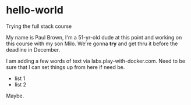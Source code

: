 # hello-world
Trying the full stack course

My name is Paul Brown, I'm a 51-yr-old dude at this point and working on this course with my son Milo. We're gonna **try** and get thru it before the deadline in December.

I am adding a few words of text via labs.play-with-docker.com. Need to be sure that I can set things up from here if need be.

 - list 1
 - list 2

Maybe.
